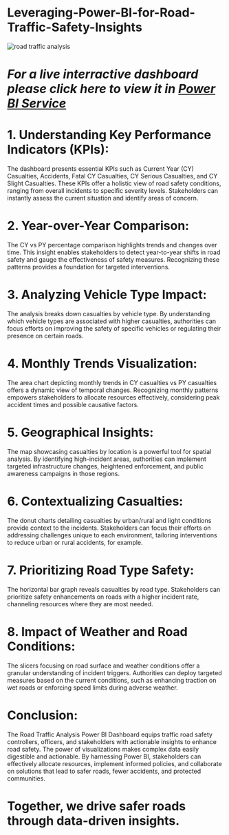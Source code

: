 # Leveraging-Power-BI-for-Road-Traffic-Safety-Insights 
![road traffic analysis](https://github.com/domywillygithub/Leveraging-Power-BI-for-Road-Traffic-Safety-Insights/assets/122779864/ea2de686-b4fc-4012-803d-70f00aa0fe37)

# *For a live interractive dashboard please click here to view it in [Power BI Service](https://app.powerbi.com/groups/me/reports/b51bd8c3-efbf-445a-b5fa-14ca71f3251f/ReportSection?experience=power-bi)*

# 1. Understanding Key Performance Indicators (KPIs):
The dashboard presents essential KPIs such as Current Year (CY) Casualties, Accidents, Fatal CY Casualties, CY Serious Casualties, and CY Slight Casualties. These KPIs offer a holistic view of road safety conditions, ranging from overall incidents to specific severity levels. Stakeholders can instantly assess the current situation and identify areas of concern.

# 2. Year-over-Year Comparison:
The CY vs PY percentage comparison highlights trends and changes over time. This insight enables stakeholders to detect year-to-year shifts in road safety and gauge the effectiveness of safety measures. Recognizing these patterns provides a foundation for targeted interventions.

# 3. Analyzing Vehicle Type Impact:
The analysis breaks down casualties by vehicle type. By understanding which vehicle types are associated with higher casualties, authorities can focus efforts on improving the safety of specific vehicles or regulating their presence on certain roads.

# 4. Monthly Trends Visualization:
The area chart depicting monthly trends in CY casualties vs PY casualties offers a dynamic view of temporal changes. Recognizing monthly patterns empowers stakeholders to allocate resources effectively, considering peak accident times and possible causative factors.

# 5. Geographical Insights:
The map showcasing casualties by location is a powerful tool for spatial analysis. By identifying high-incident areas, authorities can implement targeted infrastructure changes, heightened enforcement, and public awareness campaigns in those regions.

# 6. Contextualizing Casualties:
The donut charts detailing casualties by urban/rural and light conditions provide context to the incidents. Stakeholders can focus their efforts on addressing challenges unique to each environment, tailoring interventions to reduce urban or rural accidents, for example.

# 7. Prioritizing Road Type Safety:
The horizontal bar graph reveals casualties by road type. Stakeholders can prioritize safety enhancements on roads with a higher incident rate, channeling resources where they are most needed.

# 8. Impact of Weather and Road Conditions:
The slicers focusing on road surface and weather conditions offer a granular understanding of incident triggers. Authorities can deploy targeted measures based on the current conditions, such as enhancing traction on wet roads or enforcing speed limits during adverse weather.

# Conclusion:
The Road Traffic Analysis Power BI Dashboard equips traffic road safety controllers, officers, and stakeholders with actionable insights to enhance road safety. The power of visualizations makes complex data easily digestible and actionable. By harnessing Power BI, stakeholders can effectively allocate resources, implement informed policies, and collaborate on solutions that lead to safer roads, fewer accidents, and protected communities.

# Together, we drive safer roads through data-driven insights.
